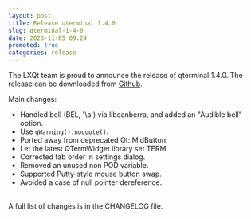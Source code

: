 ```yaml
---
layout: post
title: Release qterminal 1.4.0
slug: qterminal-1-4-0
date: 2023-11-05 09:24
promoted: true
categories: release
---
```


The LXQt team is proud to announce the release of qterminal 1.4.0.
The release can be downloaded from [Github](https://github.com/lxqt/qterminal/releases).

Main changes:

 * Handled bell (BEL, '\a') via libcanberra, and added an "Audible bell" option.
 * Use `qWarning().noquote()`.
 * Ported away from deprecated Qt::MidButton.
 * Let the latest QTermWidget library set TERM.
 * Corrected tab order in settings dialog.
 * Removed an unused non POD variable.
 * Supported Putty-style mouse button swap.
 * Avoided a case of null pointer dereference.


<br/>
A full list of changes is in the CHANGELOG file.
<br/>
